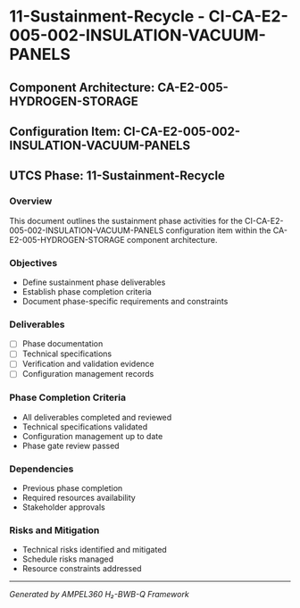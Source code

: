 # 11-Sustainment-Recycle - CI-CA-E2-005-002-INSULATION-VACUUM-PANELS

## Component Architecture: CA-E2-005-HYDROGEN-STORAGE
## Configuration Item: CI-CA-E2-005-002-INSULATION-VACUUM-PANELS
## UTCS Phase: 11-Sustainment-Recycle

### Overview
This document outlines the sustainment phase activities for the CI-CA-E2-005-002-INSULATION-VACUUM-PANELS configuration item within the CA-E2-005-HYDROGEN-STORAGE component architecture.

### Objectives
- Define sustainment phase deliverables
- Establish phase completion criteria
- Document phase-specific requirements and constraints

### Deliverables
- [ ] Phase documentation
- [ ] Technical specifications
- [ ] Verification and validation evidence
- [ ] Configuration management records

### Phase Completion Criteria
- All deliverables completed and reviewed
- Technical specifications validated
- Configuration management up to date
- Phase gate review passed

### Dependencies
- Previous phase completion
- Required resources availability
- Stakeholder approvals

### Risks and Mitigation
- Technical risks identified and mitigated
- Schedule risks managed
- Resource constraints addressed

---
*Generated by AMPEL360 H₂-BWB-Q Framework*
